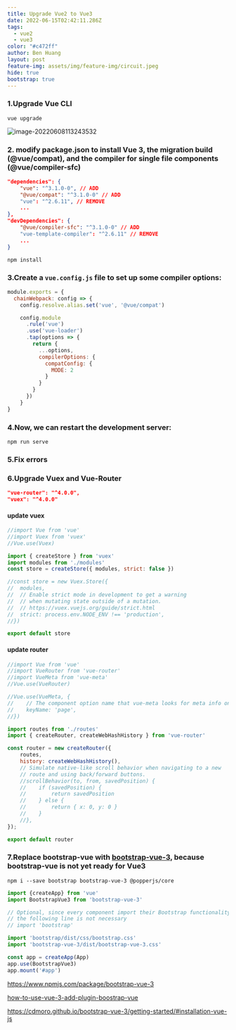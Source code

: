 ```yaml
---
title: Upgrade Vue2 to Vue3
date: 2022-06-15T02:42:11.286Z
tags:
  - vue2
  - vue3
color: "#c472ff"
author: Ben Huang
layout: post
feature-img: assets/img/feature-img/circuit.jpeg
hide: true
bootstrap: true
---
```


### 1.Upgrade Vue CLI

```shell
vue upgrade
```

![image-20220608113243532]()

### 2. modify **package.json** to install Vue 3, the migration build (@vue/compat), and the compiler for single file components (@vue/compiler-sfc)

```json
"dependencies": {
    "vue": "^3.1.0-0", // ADD
    "@vue/compat": "^3.1.0-0" // ADD
    "vue": "^2.6.11", // REMOVE
    ...
},
"devDependencies": {
    "@vue/compiler-sfc": "^3.1.0-0" // ADD
    "vue-template-compiler": "^2.6.11" // REMOVE
    ...
}
```

```shell
npm install
```

### 3.Create a `vue.config.js` file to set up some compiler options:

```javascript
module.exports = {
  chainWebpack: config => {
    config.resolve.alias.set('vue', '@vue/compat')

    config.module
      .rule('vue')
      .use('vue-loader')
      .tap(options => {
        return {
          ...options,
          compilerOptions: {
            compatConfig: {
              MODE: 2
            }
          }
        }
      })
    }
}
```

### 4.Now, we can restart the development server:

```shell
npm run serve
```

### 5.Fix errors

### 6.Upgrade Vuex and Vue-Router

```json
"vue-router": "^4.0.0",
"vuex": "^4.0.0"
```

#### update vuex

```javascript
//import Vue from 'vue'
//import Vuex from 'vuex'
//Vue.use(Vuex)

import { createStore } from 'vuex'
import modules from './modules'
const store = createStore({ modules, strict: false })

//const store = new Vuex.Store({
//  modules,
//  // Enable strict mode in development to get a warning
//  // when mutating state outside of a mutation.
//  // https://vuex.vuejs.org/guide/strict.html
//  strict: process.env.NODE_ENV !== 'production',
//})

export default store
```

#### update router

```javascript
//import Vue from 'vue'
//import VueRouter from 'vue-router'
//import VueMeta from 'vue-meta'
//Vue.use(VueRouter)

//Vue.use(VueMeta, {
//    // The component option name that vue-meta looks for meta info on.
//    keyName: 'page',
//})

import routes from './routes'
import { createRouter, createWebHashHistory } from 'vue-router'

const router = new createRouter({
    routes,
    history: createWebHashHistory(),
    // Simulate native-like scroll behavior when navigating to a new
    // route and using back/forward buttons.
    //scrollBehavior(to, from, savedPosition) {
    //    if (savedPosition) {
    //        return savedPosition
    //    } else {
    //        return { x: 0, y: 0 }
    //    }
    //},
});

export default router
```

### 7.Replace bootstrap-vue with [bootstrap-vue-3](https://cdmoro.github.io/bootstrap-vue-3/getting-started/#why-bootstrapvue3), because bootstrap-vue is not yet ready for Vue3

```shell
npm i --save bootstrap bootstrap-vue-3 @popperjs/core
```

```javascript
import {createApp} from 'vue'
import BootstrapVue3 from 'bootstrap-vue-3'

// Optional, since every component import their Bootstrap functionality
// the following line is not necessary
// import 'bootstrap'

import 'bootstrap/dist/css/bootstrap.css'
import 'bootstrap-vue-3/dist/bootstrap-vue-3.css'

const app = createApp(App)
app.use(BootstrapVue3)
app.mount('#app')
```

https://www.npmjs.com/package/bootstrap-vue-3

[how-to-use-vue-3-add-plugin-boostrap-vue](https://stackoverflow.com/questions/63570340/how-to-use-vue-3-add-plugin-boostrap-vue)

https://cdmoro.github.io/bootstrap-vue-3/getting-started/#installation-vue-js
